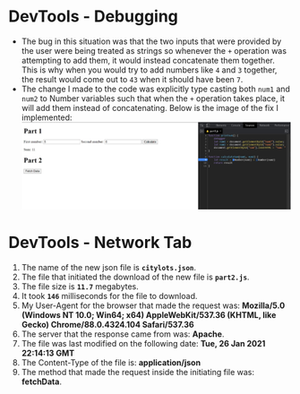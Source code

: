 # DevTools - Debugging
- The bug in this situation was that the two inputs that were provided by the user were being treated as strings so whenever the `+` operation was attempting to add them, it would instead concatenate them together. This is why when you would try to add numbers like `4` and `3` together, the result would come out to `43` when it should have been `7`.
- The change I made to the code was explicitly type casting both `num1` and `num2` to Number variables such that when the `+` operation takes place, it will add them instead of concatenating. Below is the image of the fix I implemented:
![code_fix](https://github.com/Sash132/wi21-cse110-lab4/blob/master/part3/code_fix.jpg)

# DevTools - Network Tab
1. The name of the new json file is **`citylots.json`**.
2. The file that initiated the download of the new file is **`part2.js`**.
3. The file size is **`11.7`** megabytes.
4. It took **`146`** milliseconds for the file to download.
5. My User-Agent for the browser that made the request was: **Mozilla/5.0 (Windows NT 10.0; Win64; x64) AppleWebKit/537.36 (KHTML, like Gecko) Chrome/88.0.4324.104 Safari/537.36**
6. The server that the response came from was: **Apache**.
7. The file was last modified on the following date: **Tue, 26 Jan 2021 22:14:13 GMT**
8. The Content-Type of the file is: **application/json**
9. The method that made the request inside the initiating file was: **fetchData**.
